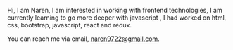 
Hi, I am Naren, I am interested in working with frontend technologies, I am currently learning to go more deeper with javascript , I had worked on html, css, bootstrap, javascript, react and redux.

You can reach me via email, naren9722@gmail.com. 

